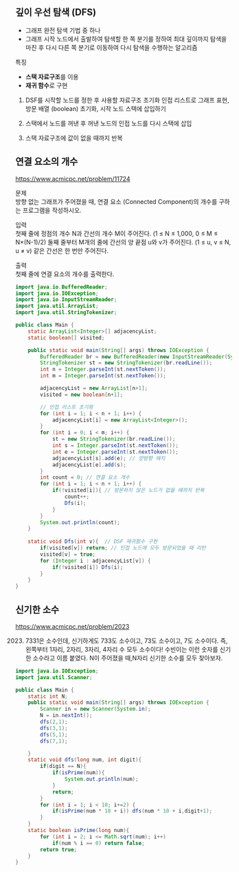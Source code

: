 ## 깊이 우선 탐색 (DFS)
- 그래프 완전 탐색 기법 중 하나 <br>
- 그래프 시작 노드에서 출발하여 탐색할 한 쪽 분기를 정하여 최대 깊이까지 탐색을 마친 후 다시 다른 쪽 분기로 이동하여 다시 탐색을 수행하는 알고리즘 <br>

특징 <br>
- **스택 자료구조**를 이용
- **재귀 함수**로 구현
1. DSF를 시작할 노드를 정한 후 사용할 자료구조 초기화
인접 리스트로 그래프 표현, 방문 배열 (boolean) 초기화, 시작 노드 스택에 삽입하기

2. 스택에서 노드를 꺼낸 후 꺼낸 노드의 인접 노드를 다시 스택에 삽입

3. 스택 자료구조에 값이 없을 때까지 반복

## 연결 요소의 개수 

https://www.acmicpc.net/problem/11724

문제 <br>
방향 없는 그래프가 주어졌을 때, 연결 요소 (Connected Component)의 개수를 구하는 프로그램을 작성하시오.<br>

입력<br>
첫째 줄에 정점의 개수 N과 간선의 개수 M이 주어진다. (1 ≤ N ≤ 1,000, 0 ≤ M ≤ N×(N-1)/2) 둘째 줄부터 M개의 줄에 간선의 양 끝점 u와 v가 주어진다. (1 ≤ u, v ≤ N, u ≠ v) 같은 간선은 한 번만 주어진다.
<br>

출력<br>
첫째 줄에 연결 요소의 개수를 출력한다.<br>

```java
import java.io.BufferedReader;
import java.io.IOException;
import java.io.InputStreamReader;
import java.util.ArrayList;
import java.util.StringTokenizer;

public class Main {
    static ArrayList<Integer>[] adjacencyList;
    static boolean[] visited;

    public static void main(String[] args) throws IOException {
        BufferedReader br = new BufferedReader(new InputStreamReader(System.in));
        StringTokenizer st = new StringTokenizer(br.readLine());
        int n = Integer.parseInt(st.nextToken());
        int m = Integer.parseInt(st.nextToken());

        adjacencyList = new ArrayList[n+1];
        visited = new boolean[n+1];

        // 인접 리스트 초기화
        for (int i = 1; i < n + 1; i++) {
            adjacencyList[i] = new ArrayList<Integer>();
        }
        for (int i = 0; i < m; i++) {
            st = new StringTokenizer(br.readLine());
            int s = Integer.parseInt(st.nextToken());
            int e = Integer.parseInt(st.nextToken());
            adjacencyList[s].add(e); // 양방향 에지
            adjacencyList[e].add(s);
        }
        int count = 0; // 연결 요소 개수
        for (int i = 1; i < n + 1; i++) {
            if(!visited[i]){ // 방문하지 않은 노드가 없을 때까지 반복
                count++;
                Dfs(i);
            }
        }
        System.out.println(count);
    }
    
    static void Dfs(int v){  // DSF 재귀함수 구현
        if(visited[v]) return; // 인접 노드에 모두 방문되었을 때 리턴
        visited[v] = true;
        for (Integer i : adjacencyList[v]) {
            if(!visited[i]) Dfs(i);
        }
    }
}


```
## 신기한 소수

https://www.acmicpc.net/problem/2023

2023. 7331은 소수인데, 신기하게도 733도 소수이고, 73도 소수이고, 7도 소수이다. 즉, 왼쪽부터 1자리, 2자리, 3자리, 4자리 수 모두 소수이다! 수빈이는 이런 숫자를 신기한 소수라고 이름 붙였다. N이 주어졌을 때,N자리 신기한 소수를 모두 찾아보자.

```java
import java.io.IOException;
import java.util.Scanner;

public class Main {
    static int N;
    public static void main(String[] args) throws IOException {
        Scanner in = new Scanner(System.in);
        N = in.nextInt();
        dfs(2,1);
        dfs(3,1);
        dfs(5,1);
        dfs(7,1);

    }
    static void dfs(long num, int digit){
        if(digit == N){
            if(isPrime(num)){
                System.out.println(num);
            }
            return;
        }
        for (int i = 1; i < 10; i+=2) {
            if(isPrime(num * 10 + i)) dfs(num * 10 + i,digit+1);
        }
    }
    static boolean isPrime(long num){
        for (int i = 2; i <= Math.sqrt(num); i++)
            if(num % i == 0) return false;
        return true;
    }
}

```
